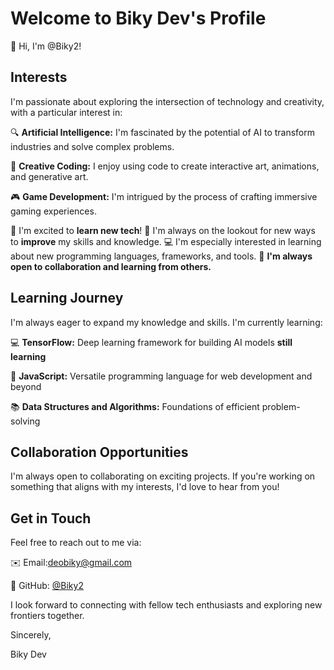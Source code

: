 # Welcome to Biky Dev's Profile

👋 Hi, I'm @Biky2!


## Interests

I'm passionate about exploring the intersection of technology and creativity, with a particular interest in:

🔍 **Artificial Intelligence:** I'm fascinated by the potential of AI to transform industries and solve complex problems.

🎨 **Creative Coding:** I enjoy using code to create interactive art, animations, and generative art.

🎮 **Game Development:** I'm intrigued by the process of crafting immersive gaming experiences.

🚀    I'm excited to **learn new tech**! 🧠 I'm always on the lookout for new ways to **improve** my skills and knowledge. 
      💻 I'm especially interested in learning about new programming languages, frameworks, and tools. 
      🤝 **I'm always open to collaboration and learning from others.** 

## Learning Journey

I'm always eager to expand my knowledge and skills. I'm currently learning:

💻 **TensorFlow:** Deep learning framework for building AI models  **still learning**

🚀 **JavaScript:** Versatile programming language for web development and beyond

📚 **Data Structures and Algorithms:** Foundations of efficient problem-solving

## Collaboration Opportunities

I'm always open to collaborating on exciting projects. If you're working on something that aligns with my interests, I'd love to hear from you!

## Get in Touch

Feel free to reach out to me via:

✉️ Email:deobiky@gmail.com

💬 GitHub: [@Biky2](https://github.com/Biky2)

I look forward to connecting with fellow tech enthusiasts and exploring new frontiers together.

Sincerely,

Biky Dev
